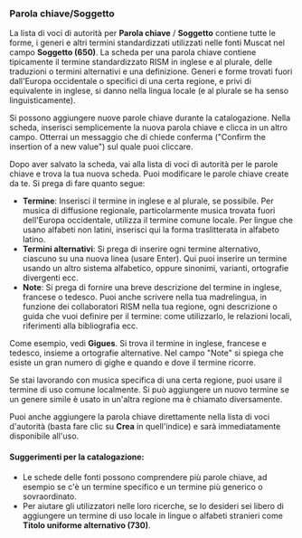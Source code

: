 ### Parola chiave/Soggetto
La lista di voci di autorità per **Parola chiave** / **Soggetto**  contiene tutte le forme, i generi e altri termini standardizzati utilizzati nelle fonti Muscat nel campo **Soggetto (650)**. La scheda per una parola chiave contiene tipicamente il termine standardizzato RISM in inglese e al plurale, delle traduzioni o termini alternativi e una definizione. Generi e forme trovati fuori dall'Europa occidentale o specifici di una certa regione, e privi di equivalente in inglese, si danno nella lingua locale (e al plurale se ha senso linguisticamente).

Si possono aggiungere nuove parole chiave durante la catalogazione. Nella scheda, inserisci semplicemente la nuova parola chiave e clicca in un altro campo. Otterrai un messaggio che di chiede conferma ("Confirm the insertion of a new value") sul quale puoi cliccare.

Dopo aver salvato la scheda, vai alla lista di voci di autorità per le parole chiave e trova la tua nuova scheda. Puoi modificare le parole chiave create da te. Si prega di fare quanto segue:
- **Termine**: Inserisci il termine in inglese e al plurale, se possibile. Per musica di diffusione regionale, particolarmente musica trovata fuori dell'Europa occidentale, utilizza il termine comune locale. Per lingue che usano alfabeti non latini, inserisci qui la forma traslitterata in alfabeto latino.
- **Termini alternativi**: Si prega di inserire ogni termine alternativo, ciascuno su una nuova linea (usare Enter). Qui puoi inserire un termine usando un altro sistema alfabetico, oppure sinonimi, varianti, ortografie divergenti ecc.
- **Note**: Si prega di fornire una breve descrizione del termine in inglese, francese o tedesco. Puoi anche scrivere nella tua madrelingua, in funzione dei collaboratori RISM nella tua regione, ogni descrizione o guida che vuoi definire per il termine: come utilizzarlo, le relazioni locali, riferimenti alla bibliografia ecc.

Come esempio, vedi  **Gigues**. Si trova il termine in inglese, francese e tedesco, insieme a ortografie alternative. Nel campo "Note" si spiega che esiste un gran numero di gighe e quando e dove il termine ricorre.

Se stai lavorando con musica specifica di una certa regione, puoi usare il termine di uso comune localmente. Si può aggiungere un nuovo termine se un genere simile è usato in un'altra regione ma è chiamato diversamente.

Puoi anche aggiungere la parola chiave direttamente nella lista di voci d'autorità (basta fare clic su  **Crea**  in quell'indice) e sarà immediatamente disponibile all'uso.

#### Suggerimenti per la catalogazione:
- Le schede delle fonti possono comprendere più parole chiave, ad esempio se c'è un termine specifico e un termine più generico o sovraordinato.
- Per aiutare gli utilizzatori nelle loro ricerche, se lo desideri sei libero di aggiungere un termine di uso locale in lingue o alfabeti stranieri come **Titolo uniforme alternativo (730)**.
